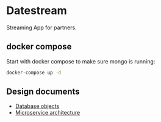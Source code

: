 # Datestream
Streaming App for partners.

## docker compose
Start with docker compose to make sure mongo is running:
```sh
docker-compose up -d
```


## Design documents
* [Database objects](./docs/database.md)
* [Microservice architecture](./docs/architecture.md)
